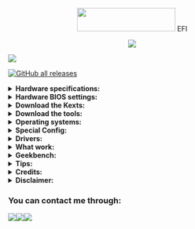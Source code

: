 
<p></p>
<p align="center"><img src="https://i.imgur.com/HJnpvwQ.png" width="200" height="48"/> EFI</p>
<p align="center">
  <a href="https://github.com/acidanthera/OpenCorePkg">
  <img src="https://img.shields.io/badge/OpenCore-0.9.9-informational.svg">
 </a>
</p>

<a href="https://github.com/So1jon">
    <img src="https://img.shields.io/github/followers/So1jon?label=So1jon&logo=GitHub&style=social" />
</a> 

[![GitHub all releases](https://img.shields.io/github/downloads/So1jon/Hackintosh-Desktop-Comet-Lake/total?style=flat&logo=github&logoColor=white&color=1A91FF)](https://github.com/So1jon/Hackintosh-Desktop-Comet-Lake/releases)

<details>
<summary><strong>Hardware specifications:</strong></summary>

<br />

| Components      | Name                                    |  Brand Links                                                                                                                                               |
| --------------- | --------------------------------------- | ---------------------------------------------------------------------------------------------------------------------------------------------------------- |
| **Motherboard** | `H410M S2H V2 (rev. 1.0)`               | [`Gigabyte`](https://www.gigabyte.com/Motherboard/H410M-S2H-V2-rev-10#kf)                                                                                 |
| **Power Supply** |`P550B 550w 80 PLUS Bronze certified`   | [`Gigabyte`](https://www.gigabyte.com/Power-Supply/GP-P550B#kf)                                                                                  |
| **CPU**         | `Intel® Core® i3 10100`                 | [`Intel Comet Lake`](https://www.intel.com/content/www/us/en/products/sku/199283/intel-core-i310100-processor-6m-cache-up-to-4-30-ghz/specifications.html)      |
| **iGPU**        | `Intel® UHD Graphics 630`               | [`Intel Comet Lake`](https://ark.intel.com/content/www/us/en/ark/products/graphics/126790.html#@Desktop)                                              |
| **dGPU**        | `AMD Radeon RX 580 8GB`                 | [`Sapphire NITRO+`](https://www.sapphiretech.com/en/consumer/nitro-rx-580-8g-g5)                                                                        |
| **Ram**         | `DDR4 16GB / 2666 Mhz`                   | [`Kingston`](https://www.kingston.com/datasheets/KVR26N19S6_8.pdf)                                                                                         |
| **Storage**     | `CS1030 250GB PCIe M.2 NVMe SSD Gen3 x4`| [`PNY`](https://www.pny.com/cs1030-m2-nvme-ssd?sku=M280CS1030-250-RB)                                                                              |
| **Ethernet**    | `Intel® I219-V (1000/100 Mbit)`         | [`Intel`](https://www.intel.com/content/www/us/en/products/sku/82186/intel-ethernet-connection-i219v/specifications.html)                               |
| **Audio**       | `Codec ALC897`                          | [`Realtek`](https://www.realtek.com/en/products/computer-peripheral-ics/item/alc898)                                                                                                |
| **USB Wi-Fi**   | `TL-WN725N V3`                          | [`TP-Link`](https://www.tp-link.com/us/support/download/tl-wn725n/)                                                                                        |
| **USB Camera**  | `Z-Star Microelectronics Corporation`   | [`Vimicro`](http://www.vimicro.com/english/product/pc001.htm)                                                                                              |

</details>

<details>
<summary><strong>Hardware BIOS settings:</strong></summary>

<br />

|       Disable                                                          |    Enable                                                                           |
|----------------------------------------------------------------------- | ----------------------------------------------------------------------------------- |
| Fast Boot                                                              | VT-x                                                                                |
| Secure Boot                                                            | Above 4G Decoding                                                                   |
| Serial/COM Port                                                        | Hyper-Threading                                                                     |
| Parallel Port                                                          | Execute Disable Bit                                                                 |
| VT-d (can be enabled if you set DisableIoMapper to YES)                | EHCI/XHCI Hand-off                                                                  |
| Compatibility Support Module (CSM)                                     | OS type: "Other OS"                                                                 |
| Intel SGX                                                              | UEFI Mode                                                                           |
| Intel Platform Trust                                                   | DVMT Pre-Allocated(iGPU Memory): 64MB or higher                                     |
| CFG Lock (MSR 0xE2 write protection)                                   | SATA Mode: AHCI                                                                     |

</details>

<details>
<summary><strong>Download the Kexts:</strong></summary>

<br />


| Specifications                                                                        | Kexts                           | [Builds/Dortania](https://dortania.github.io/builds/)  Links                                                    |
| ------------------------------------------------------------------------------------- | ------------------------------- | --------------------------------------------------------------------------------------------------------------- |
| Open source kernel extension                                                          | `Lilu.kext`                     | [Gihub Link](https://github.com/acidanthera/Lilu)                                                               |
| Advanced `Apple SMC` emulator in the kernel                                           | `VirtualSMC.kext`               | [Gihub Link](https://github.com/acidanthera/VirtualSMC)                                                         |
| `Lilu` plugin for providing patches to select GPUs                                    | `WhateverGreen.kext`            | [Gihub Link](https://github.com/acidanthera/WhateverGreen)                                                      |
| `Lilu` plugin for dynamic power management data injection                             | `CPUFriend.kext`                | [Gihub Link](https://github.com/acidanthera/CPUFriend)                                                          |
| `Lilu` plugin that combines the functionality of `VoodooTSCSync`                      | `CpuTscSync.kext`               | [Gihub Link](https://github.com/acidanthera/CpuTscSync)                                                         |
| Kernel extension for blocking unwanted processes                                      | `RestrictEvents.kext`           | [Gihub Link](https://github.com/acidanthera/RestrictEvents)                                                     |
| An open source kernel extension enabling native `macOS` HD audio                      | `AppleALC.kext`                 | [Gihub Link](https://github.com/acidanthera/AppleALC)                                                           |
| New Trackpad uses emulation to use the built-in `macOS` driver                        | `VoodooPS2.kext`                | [Gihub Link](https://github.com/acidanthera/VoodooPS2)                                                          |
| `OS X` open source driver for the `Intel® I219-V ` family                             | `IntelMausi.kext`               | [Gihub Link](https://github.com/acidanthera/IntelMausi/releases)                                         | 
| Drivers for `Realtek 802.11n` and `802.11ac USB Wi-Fi` adapters                       | `RtWlanU.kext RtWlanU1827.kext` | [Gihub Link](https://github.com/chris1111/Wireless-USB-Big-Sur-Adapter)                                         |
| USB Wake Controller                                                                   | `USBWakeFixup.kext`             | [Gihub Link](https://github.com/osy/USBWakeFixup)                                                               |
| An open source kernel extension providing a sync between `RTC` variables and `NVRAM`  | `HibernationFixup.kext`         | [Gihub Link](https://github.com/acidanthera/HibernationFixup)                                                   |
| Adds allowed entitlements to non-`Apple` signed apps when `SIP` is enabled            | `AMFIExemption.kext`            | [Gihub Link](https://github.com/osy/AMFIExemption)                                                              |


</details>

<details>
<summary><strong>Download the tools:</strong></summary>
<br />

[![](https://img.shields.io/badge/acidanthera-OpenCorePkg-informational?style=flat&logo=github&logoColor=white&color=FFFFFF)](https://github.com/acidanthera/OpenCorePkg)[![GitHub all releases](https://img.shields.io/github/downloads/acidanthera/OpenCorePkg/total?style=flat&logo=github&logoColor=white&color=008080)](https://github.com/acidanthera/OpenCorePkg/releases)

[![](https://img.shields.io/badge/acidanthera-OcBinaryData-informational?style=flat&logo=github&logoColor=white&color=FFFFFF)](https://github.com/acidanthera/OcBinaryData)[![GitHub all releases](https://img.shields.io/github/downloads/acidanthera/OcBinaryData/total?style=flat&logo=github&logoColor=white&color=008080)](https://github.com/acidanthera/OcBinaryData/archive/refs/heads/master.zip)

[![](https://img.shields.io/badge/acidanthera-MaciASL-informational?style=flat&logo=github&logoColor=white&color=FFFFFF)](https://github.com/acidanthera/MaciASL)[![GitHub all releases](https://img.shields.io/github/downloads/acidanthera/MaciASL/total?style=flat&logo=github&logoColor=white&color=008080)](https://github.com/acidanthera/MaciASL/releases)

[![](https://img.shields.io/badge/dortania-OpenCore_Legacy_Patcher-informational?style=flat&logo=github&logoColor=white&color=FFFFFF)](https://github.com/dortania/OpenCore-Legacy-Patcher)[![GitHub all releases](https://img.shields.io/github/downloads/dortania/OpenCore-Legacy-Patcher/total?style=flat&logo=github&logoColor=white&color=008080)](https://github.com/dortania/OpenCore-Legacy-Patcher/releases)

[![](https://img.shields.io/badge/ic005k-OCAuxiliaryTools-informational?style=flat&logo=github&logoColor=white&color=FFFFFF)](https://github.com/ic005k/OCAuxiliaryTools)[![GitHub all releases](https://img.shields.io/github/downloads/ic005k/OCAuxiliaryTools/total?style=flat&logo=github&logoColor=white&color=008080)](https://github.com/ic005k/OCAuxiliaryTools/releases)

[![](https://img.shields.io/badge/corpnewt-ProperTree-informational?style=flat&logo=github&logoColor=white&color=FFFFFF)](https://github.com/corpnewt/ProperTree)[![GitHub all releases](https://img.shields.io/github/downloads/corpnewt/ProperTree/total?style=flat&logo=github&logoColor=white&color=008080)](https://github.com/corpnewt/ProperTree/archive/refs/heads/master.zip)

[![](https://img.shields.io/badge/corpnewt-GenSMBIOS-informational?style=flat&logo=github&logoColor=white&color=FFFFFF)](https://github.com/corpnewt/GenSMBIOS)[![GitHub all releases](https://img.shields.io/github/downloads/corpnewt/GenSMBIOS/total?style=flat&logo=github&logoColor=white&color=008080)](https://github.com/corpnewt/GenSMBIOS/archive/refs/heads/master.zip)

[![](https://img.shields.io/badge/corpnewt-USBMap-informational?style=flat&logo=github&logoColor=white&color=FFFFFF)](https://github.com/corpnewt/USBMap)[![GitHub all releases](https://img.shields.io/github/downloads/corpnewt/USBMap/total?style=flat&logo=github&logoColor=white&color=008080)](https://github.com/corpnewt/USBMap/archive/refs/heads/master.zip)

[![](https://img.shields.io/badge/corpnewt-SSDTTime-informational?style=flat&logo=github&logoColor=white&color=FFFFFF)](https://github.com/corpnewt/SSDTTime)[![GitHub all releases](https://img.shields.io/github/downloads/corpnewt/SSDTTime/total?style=flat&logo=github&logoColor=white&color=008080)](https://github.com/corpnewt/SSDTTime/archive/refs/heads/master.zip)

[![](https://img.shields.io/badge/Piker_Alpha-ssdtPRGen.sh-informational?style=flat&logo=github&logoColor=white&color=FFFFFF)](https://github.com/Piker-Alpha/ssdtPRGen.sh)[![GitHub all releases](https://img.shields.io/github/downloads/Piker-Alpha/ssdtPRGen.sh/total?style=flat&logo=github&logoColor=white&color=008080)](https://github.com/Piker-Alpha/ssdtPRGen.sh/archive/refs/heads/Beta.zip)

[![](https://img.shields.io/badge/USBToolBox-tool-informational?style=flat&logo=github&logoColor=white&color=FFFFFF)](https://github.com/USBToolBox/tool)[![GitHub all releases](https://img.shields.io/github/downloads/USBToolBox/tool/total?style=flat&logo=github&logoColor=white&color=008080)](https://github.com/USBToolBox/tool/releases)

[![](https://img.shields.io/badge/utopia_team-IORegistryExplorer-informational?style=flat&logo=github&logoColor=white&color=FFFFFF)](https://github.com/utopia-team/IORegistryExplorer)[![GitHub all releases](https://img.shields.io/github/downloads/utopia-team/IORegistryExplorer/total?style=flat&logo=github&logoColor=white&color=008080)](https://github.com/utopia-team/IORegistryExplorer/releases)

[![](https://img.shields.io/badge/CloverHackyColor-HWMonitorSMC2-informational?style=flat&logo=github&logoColor=white&color=FFFFFF)](https://github.com/CloverHackyColor/HWMonitorSMC2)[![GitHub all releases](https://img.shields.io/github/downloads/CloverHackyColor/HWMonitorSMC2/total?style=flat&logo=github&logoColor=white&color=008080)](https://github.com/CloverHackyColor/HWMonitorSMC2/releases)

[![](https://img.shields.io/badge/ChefKissInc-RadeonSensor-informational?style=flat&logo=github&logoColor=white&color=FFFFFF)](https://github.com/ChefKissInc/RadeonSensor)[![GitHub all releases](https://img.shields.io/github/downloads/ChefKissInc/RadeonSensor/total?style=flat&logo=github&logoColor=white&color=008080)](https://github.com/ChefKissInc/RadeonSensor/releases)

[![](https://img.shields.io/badge/benbaker76-Hackintool-informational?style=flat&logo=github&logoColor=white&color=FFFFFF)](https://github.com/benbaker76/Hackintool)[![GitHub all releases](https://img.shields.io/github/downloads/benbaker76/Hackintool/total?style=flat&logo=github&logoColor=white&color=008080)](https://github.com/benbaker76/Hackintool/releases)

[![](https://img.shields.io/badge/0xCUB3-About_This_Hack-informational?style=flat&logo=github&logoColor=white&color=FFFFFF)](https://github.com/0xCUB3/About-This-Hack)[![GitHub all releases](https://img.shields.io/github/downloads/0xCUB3/About-This-Hack/total?style=flat&logo=github&logoColor=white&color=008080)](https://github.com/0xCUB3/About-This-Hack/releases)

[![](https://img.shields.io/badge/ninxsoft-Mist-informational?style=flat&logo=github&logoColor=white&color=FFFFFF)](https://github.com/ninxsoft/Mist)[![GitHub all releases](https://img.shields.io/github/downloads/ninxsoft/Mist/total?style=flat&logo=github&logoColor=white&color=008080)](https://github.com/ninxsoft/Mist/releases)

### Download the other tools:

| Name                       | Links                                                                                                                |
| -------------------------- | -------------------------------------------------------------------------------------------------------------------- |
| `Mactracker`               | [Official link](https://mactracker.ca/)                                                                              |
| `Python`                   | [Official link](https://www.python.org/downloads/macos/)                                                             |
| `OpenCore Configurator`    | [Official link](https://mackie100projects.altervista.org/download-opencore-configurator/)                            |
| `PlistEdit Pro`            | [Official link](https://www.fatcatsoftware.com/plisteditpro/)                                                        |
| `Intel Power Gadget`       | [Official link](https://www.intel.com/content/dam/develop/external/us/en/documents/downloads/intel-power-gadget.dmg) |  
| `ESP Mounter Pro`          | [Official link](https://www.olarila.com/files/Utils/ESP%20Mounter%20Pro.app_v1.9.1.zip)                              |
| `Kernel Debug Kit`         | [Official link](https://developer.apple.com/download/all/)                                                           |
| `Windows Install`          | [Official link](https://applelife.ru/threads/skript-ustanovki-windows-iz-pod-macos.2942844/page-19#post-741961)      |
| `TransMac`                 | [Official link](https://www.acutesystems.com/scrtm.htm)                                                              |
| `HFS+ Paragon Software`    | [Official link](https://www.paragon-software.com/home/hfs-windows/)                                                  | 


</details>


<details>
<summary><strong>Operating systems:</strong></summary>

<br />

✅ My computer has been fully tested on the following operating systems:

| Name           | Version | Build      | Image links                                                                                                                                                                                                                                                           |
| -------------- | ------- | ---------- | --------------------------------------------------------------------------------------------------------------------------------------------------------------------------------------------------------------------------------------------------------------------- |
| `macOS Sequoia`|`15.0 Beta 3`|`24A5289g`| [`pkg`](https://swcdn.apple.com/content/downloads/29/38/062-33923-A_THNAK2KUFH/73h0xt67zan3p288k1ll4wg2gkwv0wk54v/InstallAssistant.pkg)                                                                                                             |
| `macOS Sonoma` |`14.5`   | `23F79`    | [`DMG`](https://drive.google.com/file/d/1xbmsGcAx2NFdQDOVavN0M-WzzyVNyA1x/view?usp=sharing) / [`rdr`](https://rutracker.org/forum/viewtopic.php?t=6372743)                                                                                                            |
| `macOS Ventura`| `13.6.7`| `22G720`   | [`DMG`](https://drive.google.com/file/d/1YBoZio8yaiURgJNl7SIXly0l2dvI8Fvt/view?usp=sharing) / [`rdr`](https://rutracker.org/forum/viewtopic.php?t=6223477)                                                                                                            | 
|`macOS Monterey`| `12.7.5`| `21H1222`  | [`DMG`](https://drive.google.com/file/d/1fnlLVPrWgrMpAeC_3GjGk5vIV5-3tO4b/view?usp=sharing) / [`rdr`](https://rutracker.org/forum/viewtopic.php?t=6066530)                                                                                                            |
| `macOS Big Sur`|`11.7.10`| `20G1427`  | [`DMG`](https://drive.google.com/file/d/1urRARlkOi6NVc5b6CM0RFLvDLhsCcU5D/view?usp=sharing) / [`rdr`](https://rutracker.org/forum/viewtopic.php?t=5928524)                                                                                                            |

</details>


<details>
<summary><strong>Special Config:</strong></summary>
<br />

⚠️ Usb port mapping performed 👉 [guide](https://github.com/corpnewt/USBMap)

⚠️ SSDT-Hack Essential patc 👉 [guide](https://dortania.github.io/OpenCore-Install-Guide/config.plist/comet-lake.html#acpi)

:closed_lock_with_key: You will need to generate your own SMBIOS and configure, since is required to fully work with macOS. As per you can use the following SMBIOS:

|  SMBIOS    |  Hardware                                        |  macOS Big Sur              |  macOS Monterey            |  macOS Ventura   |  macOS Sonoma  |
| ---------- | ------------------------------------------------ | --------------------------- | -------------------------- | ---------------- | -------------- |
| Macmini8,1 | Comet Lake with only iGPU (Enabled Acceleration) |  full supported             |  full supported            | full supported   | full supported |
| iMac20,1   | Comet Lake with dGPU (Enabled iGPU Acceleration) |  full supported             |  full supported            | full supported   | full supported |
| iMacPro1,1 | Comet Lake only dGPU (Disabled iGPU Acceleration)|  full supported             |  full supported            | full supported   | full supported |
| MacPro7,1  | Comet Lake only dGPU (Disabled iGPU Acceleration)|  full supported             |  full supported            | full supported   | full supported |

⚠️ It's fully **required** to generate your own serials with [GenSMBIOS](https://github.com/corpnewt/GenSMBIOS) and put it in your config.plist.

- Config.plist -> PlatformInfo -> Generic

![SMBIOS on config.plist screenchot](https://dortania.github.io/OpenCore-Install-Guide/assets/img/smbios.4ba40787.png "SMBIOS on config.plist screenchot")

⚠️ Setting a NVRAM variable


| Boot Arguments             |    Сomments                                                                                                                       |
|--------------------------- | --------------------------------------------------------------------------------------------------------------------------------- |
| `-v`                       | This enables verbose mode, which shows all the behind-the-scenes text that scrolls by as you're booting instead of the Apple logo and progress bar. |
| `revpatch=sbvmm`           | Enable macOS Ventura and macOS Sonoma system updates                                                                              |
| `-no_compat_check`         | Сancel scan system board id                                                                                                       |
| `-wegnoegpu`               | Disable all external GPUs                                                                                                         |
| `-wegnoigpu`               | Disable internal GPU                                                                                                              |
| `nv_disable=1`             | Forces GPU into VESA mode(no GPU acceleration), useful for troubleshooting and when having issues installing Nvidia's WebDrivers. |
| `-igfxvesa`                | Forces GPU into VESA mode(no GPU acceleration), useful for troubleshooting                                                        |
| `igfxonln=1`               | Forces all displays online, useful for resolving screen wake issues in 10.15.4+ on Coffee and Comet Lake                          |
| `igfxfw=2`                 | Enables loading Apple's GUC firmware for iGPUs, requires a 9th Gen chipset or newer(ie Z390)                                      |
| `-igfxdvmt`                | Fix the kernel panic caused by an incorrectly calculated amount of DVMT pre-allocated memory on Intel ICL platforms               |
| `enable-dvmt-calc-fix`     | Property on IGPU                                                                                                                  |
| `-igfxblt`                 | An alternative to the Backlight Registers Fix and make Backlight Smoother work on KBL/CFL platforms running macOS 13.4 or later.  |
| `enable-backlight-registers-alternative-fix`| Property on IGPU                                                                                                 |


</details>

<details>
<summary><strong>Drivers:</strong></summary>
<br />

| Driver                  | Status   | Description                                        |
| ----------------------- | -------- | -------------------------------------------------- |
| `OpenRuntime.efi`       | Required | Required for proper operation                      |
| `HfsPlus.efi`           | Required | Needed for seeing HFS volumes                      |
| `OpenCanopy.efi`        | Optional | This is an optional OpenCore GUI                   |
| `ResetNvramEntry.efi`   | Optional | Required to reset the system's NVRAM               | 
| `OpenPartitionDxe.efi`  | Optional | Required to boot macOS 10.7-10.9 recovery          |
| `ToggleSipEntry.efi`    | Optional | Enabling and Disabling System Integrity Protection |
| `AudioDxe.efi`          | Optional | Unrelated to Audio support in macOS                |
 
</details>



<details>
<summary><strong>What work:</strong></summary>

<br />

 `✅ AMD Radeon RX 580` Graphics acceleration.

 `✅ Intel UHD 630`  Graphics acceleration.

 `✅ dGPU & CPU` Power Management.

 `✅ HDMI`video & audio output.

 `✅ Ethernet.` 

 `✅ Audio` Output from 3.5mm Front and Rear headphone Jack.

 `✅ PS2` Keyboard & Mouse. 

 `✅ USB 2.0/3.0` All Ports.

 `✅ USB` Wi-Fi, WebCam, Keyboard and Mouse.

 `✅` Restart, Sleep and Shutdown. 

 `✅ Bootcamp.`

 `✅ Apple` Services `iCloud, App Store, iMessage, FaceTime.`

 `❌ VGA` port output.  ⚠️ Not supported for macOS.
 
 `❌ AirDrop & Handoff`  ⚠️ Only `AirDrop` and `Handoff` are not working since the `USB Wi-Fi` are not fully compatible with `macOS`. For all this to work, you need to replace the card with a native one, such as  `PCI Fenvi` cards before `macOS Sonoma`.

  
</details>

<details>
<summary><strong>Geekbench:</strong></summary>
|<br />

| Information           | Result   | ID Information                                                 | Operating system  | Model ID     |
| --------------------- | -------- | -------------------------------------------------------------- | ----------------- | ------------ |
| CPU Single-Core Score | 1462     | [ID 5272446](https://browser.geekbench.com/v6/cpu/5272446)     | `macOS Sonoma`    | `iMac20,1`   |
| CPU Multi-Core Score  | 4902     | [ID 5272446](https://browser.geekbench.com/v6/cpu/5272446)     | `macOS Sonoma`    | `iMac20,1`   |
| dGPU OpenCL Score     | 48490    | [ID 1899971](https://browser.geekbench.com/v6/compute/1899971) | `macOS Sonoma`    | `iMac20,1`   |
| dGPU Metal Score      | 62450    | [ID 1894448](https://browser.geekbench.com/v6/compute/1894448) | `macOS Sonoma`    | `iMac20,1`   |
| iGPU OpenCL Score     | 3873     | [ID 2339053](https://browser.geekbench.com/v6/compute/2339053) | `macOS Sonoma`    | `Macmini8,1` |
| iGPU Metal Score      | 5358     | [ID 2339007](https://browser.geekbench.com/v6/compute/2339007) | `macOS Sonoma`    | `Macmini8,1` |




</details>


<details>
<summary><strong>Tips:</strong></summary>
<br />

### ⚠️ Help Fix Screen Sleep:

```bash
sudo pmset autopoweroff 0
sudo pmset powernap 0
sudo pmset standby 0
sudo pmset proximitywake 0
sudo pmset tcpkeepalive 0
```

### ⚠️ This will do 5 things for us:

- `Disables` **autopoweroff**: This is a form of hibernation
- `Disables` **powernap**: Used to periodically wake the machine for network, and updates(but not the display)
- `Disables` **standby**: Used as a time period between sleep and going into hibernation
- `Disables` wake from iPhone/Watch: Specifically when your iPhone or Apple Watch come near, the machine will wake
- `Disables` **TCP Keep Alive** mechanism to prevent wake ups every 2 hours

### ⚠️ Отключение функции `Gatekeeper`

Запуск повреждённого приложения невозможен без обхода функции Карантин, или отключения `Gatekeeper` - технологии, которая обеспечивает запуск только доверенного программного обеспечения на компьютере Mac.

### ⚠️ Решение (вариант 1).
Данный вариант позволит обойти Карантин для конкретного приложения. Обратите внимание, что команда включает путь к приложению, или образу (.dmg).
Эту процедуру часто называют `"декарантин"` или `"de-quarantine"`.

1.  Запустите утилиту "Терминал".
Это стандартная утилита, которую не нужно устанавливать дополнительно. Терминал можно найти через `Spotlight`.

2.  Используйте команду: `sudo xattr -r -d com.apple.quarantine` поставьте пробел и перетащите повреждённую программу или образ (.dmg) в окно Терминал. Команда допишется. 

2.1 Или используйте команду: `sudo xattr -r -c`  поставьте пробел и перетащите повреждённую программу или образ (.dmg) в окно Терминал. Команда допишется.
Обычно достаточно использовать только первую команду, но бывают ситуации, когда ее выполнение не помогает, в отличие от выполнения второй.

3.  Нажмите `Enter` и введите пароль Администратора.
Пароль при вводе в Терминал не отображается, но вводится.
Если пароль не задан - создайте его.

4.  Приступайте к запуску повреждённой программы.
Дождитесь завершения проверки и вы сможете её Открыть.
Время проверки может занимать до 30 минут.


### ⚠️ Решение (вариант 2).
Данная команда позволит отключить `Gatekeeper`, т.е. восстановить настройки, разрешающие использование программ, загруженных из Любого источника в Системных настройках / Защита и безопасность.

1.  Запустите утилиту "Терминал".

2.  Используйте команду: `sudo spctl --master-disable`
Перетаскивать в Терминал ничего не нужно. Для включения Gatekeeper, замените `"disable"` на `"enable"`.  

3.  Нажмите `Enter` и введите пароль Администратора.

4.  Приступайте к запуску повреждённой программы.


### ⚠️ Итак, как скрыть папку или файл в macOS?

В окне командной строки нужно ввести следующую команду: 
`chflags hidden` и не нажимая `Enter`, добавить пробел.
Теперь необходимо выбрать папку или файл, которую следует скрыть от других. 
Выделяем и переносим в окно командной строки. 
Подтверждаем наши намерения кнопкой `Enter`.
Всё готово. Требуемый файл или папка больше не будут отображаться в `Finder`.

</details>

<details>
<summary><strong>Credits:</strong></summary>
<br />

⚠️ `Apple` for 👉 [`macOS`](https://www.apple.com/mac/)

⚠️  Forum 👉 [`applelife.ru`](https://applelife.ru/)

⚠️ `OpenCore Desktop Comet Lake` 👉 [Guide](https://dortania.github.io/OpenCore-Install-Guide/config.plist/comet-lake.html#starting-point)

⚠️ Creating your `USB` from `Windows` or `macOS` 👉 [Guide](https://dortania.github.io/OpenCore-Install-Guide/installer-guide) 

⚠️ Information and Technical Resources on YouTube 👉 [@AlexeyBoronenkov](https://www.youtube.com/@AlexeyBoronenkov)


</details>

<details>
<summary><strong>Disclaimer:</strong></summary>
<br />

⚠️ Highly Recommend you to build the EFI for your device on your own and only use this for reference even though you have the same device as mine since, when something fails you will be on your own.

⚠️ If you want to report or rasie an issue, you must mention your device details in it. And give a detailed information about your issue(images or videos are encouraged)

</details>



### You can contact me through:

[![](https://img.shields.io/badge/iCloud-nusratov.sobirjon@icloud.com-informational?style=flat&logo=apple&logoColor=white&color=cbcdcc)](mailto:nusratov.sobirjon@icloud.com)[![](https://img.shields.io/badge/Telegram-@Nusratov_Sobirjon-informational?style=flat&logo=telegram&logoColor=white&color=89e2ff)](https://t.me/Nusratov_Sobirjon)[![](https://img.shields.io/badge/Facebook-Nusratov_Sobirjon-informational?style=flat&logo=facebook&logoColor=white&color=3a4dc9)](https://www.facebook.com/Sobirjon.Nusratov)






